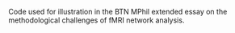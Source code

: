 Code used for illustration in the BTN MPhil extended essay on the methodological challenges of fMRI network analysis.
